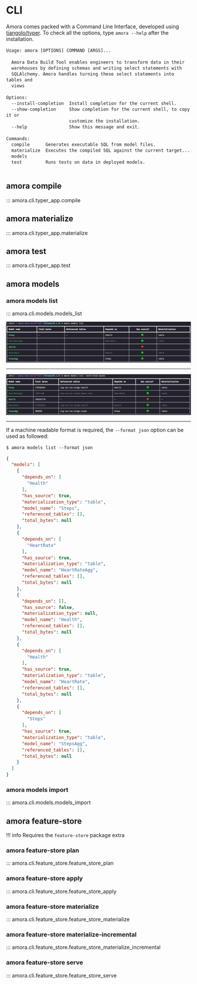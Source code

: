 # CLI

Amora comes packed with a Command Line Interface, developed using [tiangolo/typer](http://typer.tiangolo.com). 
To check all the options, type `amora --help` after the installation.

```
Usage: amora [OPTIONS] COMMAND [ARGS]...

  Amora Data Build Tool enables engineers to transform data in their
  warehouses by defining schemas and writing select statements with
  SQLAlchemy. Amora handles turning these select statements into tables and
  views

Options:
  --install-completion  Install completion for the current shell.
  --show-completion     Show completion for the current shell, to copy it or
                        customize the installation.
  --help                Show this message and exit.

Commands:
  compile      Generates executable SQL from model files.
  materialize  Executes the compiled SQL against the current target...
  models
  test         Runs tests on data in deployed models.


```

## amora compile

::: amora.cli.typer_app.compile

## amora materialize

::: amora.cli.typer_app.materialize

## amora test

::: amora.cli.typer_app.test

## amora models

### amora models list

::: amora.cli.models.models_list

![amora models list](static/cli/amora-models-list.png)

---

![amora models list --with-total-bytes](static/cli/amora-models-list-with-total-bytes.png)

---
If a machine readable format is required, the `--format json` option can be used as followed:

```shell
$ amora models list --format json
```

```json
{
  "models": [
    {
      "depends_on": [
        "Health"
      ],
      "has_source": true,
      "materialization_type": "table",
      "model_name": "Steps",
      "referenced_tables": [],
      "total_bytes": null
    },
    {
      "depends_on": [
        "HeartRate"
      ],
      "has_source": true,
      "materialization_type": "table",
      "model_name": "HeartRateAgg",
      "referenced_tables": [],
      "total_bytes": null
    },
    {
      "depends_on": [],
      "has_source": false,
      "materialization_type": null,
      "model_name": "Health",
      "referenced_tables": [],
      "total_bytes": null
    },
    {
      "depends_on": [
        "Health"
      ],
      "has_source": true,
      "materialization_type": "table",
      "model_name": "HeartRate",
      "referenced_tables": [],
      "total_bytes": null
    },
    {
      "depends_on": [
        "Steps"
      ],
      "has_source": true,
      "materialization_type": "table",
      "model_name": "StepsAgg",
      "referenced_tables": [],
      "total_bytes": null
    }
  ]
}

```

### amora models import
::: amora.cli.models.models_import

## amora feature-store 

!!! info
    Requires the `feature-store` package extra

### amora feature-store plan
::: amora.cli.feature_store.feature_store_plan

### amora feature-store apply
::: amora.cli.feature_store.feature_store_apply

### amora feature-store materialize
::: amora.cli.feature_store.feature_store_materialize

### amora feature-store materialize-incremental
::: amora.cli.feature_store.feature_store_materialize_incremental

### amora feature-store serve
::: amora.cli.feature_store.feature_store_serve
